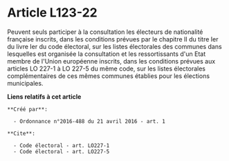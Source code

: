 # Article L123-22

Peuvent seuls participer à la consultation les électeurs de nationalité française inscrits, dans les conditions prévues par
le chapitre II du titre Ier du livre Ier du code électoral, sur les listes électorales des communes dans lesquelles est
organisée la consultation et les ressortissants d'un Etat membre de l'Union européenne inscrits, dans les conditions prévues
aux articles LO 227-1 à LO 227-5 du même code, sur les listes électorales complémentaires de ces mêmes communes établies pour
les élections municipales.

**Liens relatifs à cet article**

	**Créé par**:

	  - Ordonnance n°2016-488 du 21 avril 2016 - art. 1

	**Cite**:

	  - Code électoral - art. LO227-1
	  - Code électoral - art. LO227-5
